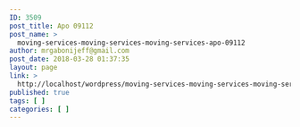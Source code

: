 ```yaml
---
ID: 3509
post_title: Apo 09112
post_name: >
  moving-services-moving-services-moving-services-apo-09112
author: mrgabonijeff@gmail.com
post_date: 2018-03-28 01:37:35
layout: page
link: >
  http://localhost/wordpress/moving-services-moving-services-moving-services-apo-09112/
published: true
tags: [ ]
categories: [ ]
---
```

